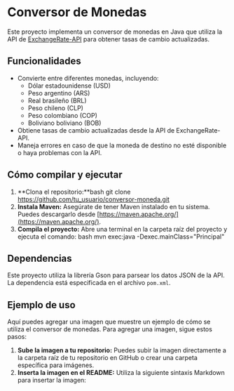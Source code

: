 # Conversor de Monedas

Este proyecto implementa un conversor de monedas en Java que utiliza la API de [ExchangeRate-API](https://www.exchangerate-api.com/) para obtener tasas de cambio actualizadas.

## Funcionalidades

* Convierte entre diferentes monedas, incluyendo:
    * Dólar estadounidense (USD)
    * Peso argentino (ARS)
    * Real brasileño (BRL)
    * Peso chileno (CLP)
    * Peso colombiano (COP)
    * Boliviano boliviano (BOB)
* Obtiene tasas de cambio actualizadas desde la API de ExchangeRate-API.
* Maneja errores en caso de que la moneda de destino no esté disponible o haya problemas con la API.

## Cómo compilar y ejecutar

1. **Clona el repositorio:**bash git clone https://github.com/tu_usuario/conversor-moneda.git
2. **Instala Maven:** Asegúrate de tener Maven instalado en tu sistema. Puedes descargarlo desde [https://maven.apache.org/](https://maven.apache.org/).
3. **Compila el proyecto:** Abre una terminal en la carpeta raíz del proyecto y ejecuta el comando: bash mvn exec:java -Dexec.mainClass="Principal"
## Dependencias

Este proyecto utiliza la librería Gson para parsear los datos JSON de la API. La dependencia está especificada en el archivo `pom.xml`.

## Ejemplo de uso

Aquí puedes agregar una imagen que muestre un ejemplo de cómo se utiliza el conversor de monedas. Para agregar una imagen, sigue estos pasos:

1. **Sube la imagen a tu repositorio:** Puedes subir la imagen directamente a la carpeta raíz de tu repositorio en GitHub o crear una carpeta específica para imágenes.
2. **Inserta la imagen en el README:** Utiliza la siguiente sintaxis Markdown para insertar la imagen:


